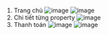 1. Trang chủ
   ![image](https://github.com/datuio093/KinhDoanhNhaDat/assets/54504119/597f866b-762f-49b1-9d91-7b9927cd75fa)
   ![image](https://github.com/datuio093/KinhDoanhNhaDat/assets/54504119/ec86f2ae-9b0a-4ba7-857e-28b25f1279fa)
2. Chi tiết từng property
   ![image](https://github.com/datuio093/KinhDoanhNhaDat/assets/54504119/caaad084-2af2-4e5d-bb50-da2fad37acc1)
3. Thanh toán
   ![image](https://github.com/datuio093/KinhDoanhNhaDat/assets/54504119/50cadc18-9eaa-4a91-a272-dafa9b8d6222)
   ![image](https://github.com/datuio093/KinhDoanhNhaDat/assets/54504119/e2a501e2-ef71-4cab-b7cd-dec94de8044f)





